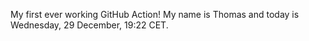 My first ever working GitHub Action!
My name is Thomas and today is Wednesday, 29 December, 19:22 CET. 

